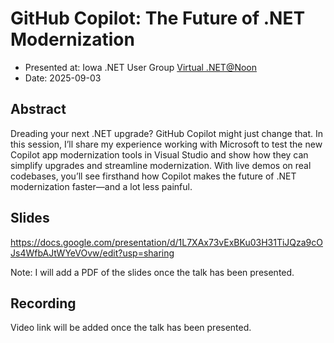 # GitHub Copilot: The Future of .NET Modernization

- Presented at: Iowa .NET User Group [Virtual .NET@Noon](https://www.meetup.com/iadnug/events/310632231)
- Date: 2025-09-03

## Abstract
Dreading your next .NET upgrade? GitHub Copilot might just change that. In this session, I’ll share my experience working with Microsoft to test the new Copilot app modernization tools in Visual Studio and show how they can simplify upgrades and streamline modernization. With live demos on real codebases, you’ll see firsthand how Copilot makes the future of .NET modernization faster—and a lot less painful.

## Slides
https://docs.google.com/presentation/d/1L7XAx73vExBKu03H31TiJQza9cOJs4WfbAJtWYeVOvw/edit?usp=sharing

Note: I will add a PDF of the slides once the talk has been presented.

## Recording
Video link will be added once the talk has been presented.